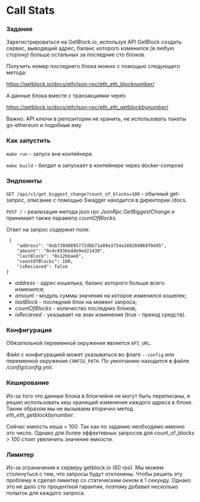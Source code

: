 
# Call Stats

### Задание

Зарегистрироваться на GetBlock.io, используя API GetBlock создать сервис, выводящий адрес, баланс которого изменился (в любую сторону) больше остальных за последние сто блоков.

Получить номер последнего блока можно с помощью следующего метода:

https://getblock.io/docs/eth/json-rpc/eth_eth_blocknumber/

А данные блока вместе с транзакциями через

https://getblock.io/docs/eth/json-rpc/eth_eth_getblockbynumber/

Важно: API ключи в репозитории не хранить, не использовать пакеты go-ethereum и подобные ему

### Как запустить

```make run``` - запуск вне контейнера

```make build``` - билдит и запускает в контейнере через docker-compose

### Эндпоинты

```GET /api/v1/get_biggest_change?count_of_blocks=100``` - обычный get-запрос, описание с помощью Swagger находится в директории /docs.

```POST /``` - реализация метода json rpc *JsonRpc.GetBiggestChange* и принимает также параметр *countOfBlocks*.

Ответ на запрос содержит поля:

```
 {
    "address": "0xb739d0895772dbb71a89a3754a160269068f0d45",
    "amount": "0x4c6936edde9ed21430",
    "lastBlock": "0x12bbae8",
    "countOfBlocks": 100,
    "isRecieved": false
}
```

- *address* - адрес кошелька, баланс которого больше всего изменился;
- *amount* - модуль суммы значения на которое изменился кошелек;
- *lastBlock* - последний блок на момент запроса;
- *countOfBlocks* - количество последних блоков;
- *isRecieved* - указывает на знак изменения (true - приход средств).

### Конфигурация

Обязательной переменной окружения является ```API_URL```.

Файл с конфигурацией может указываться во флаге ```--config``` или переменной окружения ```CONFIG_PATH```. По умолчанию находится в файле */config/config.yml*.

### Кеширование

Из-за того что данные блока в блокчейне не могут быть переписаны, я решил использовать кеш хранящий изменения каждого адреса в блоке. Таким образом мы не вызываем вторично метод *eth_eth_getblockbynumber*. 

Сейчас емкость кеша = 100. Так как по заданию необходимо именно это число. Однако для более эффективных запросов для count_of_blocks > 100 стоит увеличить значение емкости.

### Лимитер

Из-за ограничения к серверу getblock.io (60 rps). Мы можем столкнуться с тем, что запросы будут отклонены. Чтобы решить эту проблему я сделал лимитер со статическим окном в 1 секунду. Однако это не дало сто процентной гарантии, поэтому добавил несколько попыток для каждого запроса.
